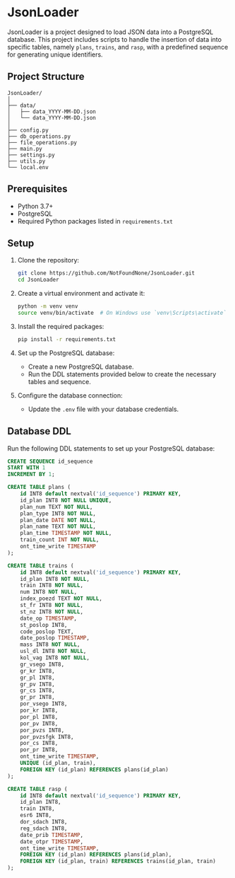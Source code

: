 # JsonLoader

JsonLoader is a project designed to load JSON data into a PostgreSQL database. This project includes scripts to handle the insertion of data into specific tables, namely `plans`, `trains`, and `rasp`, with a predefined sequence for generating unique identifiers.

## Project Structure

```
JsonLoader/
│
├── data/
│   ├── data_YYYY-MM-DD.json
│   └── data_YYYY-MM-DD.json
│
├── config.py
├── db_operations.py
├── file_operations.py
├── main.py
├── settings.py
├── utils.py
└── local.env
```

## Prerequisites

- Python 3.7+
- PostgreSQL
- Required Python packages listed in `requirements.txt`

## Setup

1. Clone the repository:
    ```bash
    git clone https://github.com/NotFoundNone/JsonLoader.git
    cd JsonLoader
    ```

2. Create a virtual environment and activate it:
    ```bash
    python -m venv venv
    source venv/bin/activate  # On Windows use `venv\Scripts\activate`
    ```

3. Install the required packages:
    ```bash
    pip install -r requirements.txt
    ```

4. Set up the PostgreSQL database:
    - Create a new PostgreSQL database.
    - Run the DDL statements provided below to create the necessary tables and sequence.

5. Configure the database connection:
    - Update the `.env` file with your database credentials.

## Database DDL

Run the following DDL statements to set up your PostgreSQL database:

```sql
CREATE SEQUENCE id_sequence
START WITH 1
INCREMENT BY 1;

CREATE TABLE plans (
    id INT8 default nextval('id_sequence') PRIMARY KEY,
    id_plan INT8 NOT NULL UNIQUE,
    plan_num TEXT NOT NULL,
    plan_type INT8 NOT NULL,
    plan_date DATE NOT NULL,
    plan_name TEXT NOT NULL,
    plan_time TIMESTAMP NOT NULL,
    train_count INT NOT NULL,
    ont_time_write TIMESTAMP
);

CREATE TABLE trains (
    id INT8 default nextval('id_sequence') PRIMARY KEY,
    id_plan INT8 NOT NULL,
    train INT8 NOT NULL,
    num INT8 NOT NULL,
    index_poezd TEXT NOT NULL,
    st_fr INT8 NOT NULL,
    st_nz INT8 NOT NULL,
    date_op TIMESTAMP,
    st_poslop INT8,
    code_poslop TEXT,
    date_poslop TIMESTAMP,
    mass INT8 NOT NULL,
    usl_dl INT8 NOT NULL,
    kol_vag INT8 NOT NULL,
    gr_vsego INT8,
    gr_kr INT8,
    gr_pl INT8,
    gr_pv INT8,
    gr_cs INT8,
    gr_pr INT8,
    por_vsego INT8,
    por_kr INT8,
    por_pl INT8,
    por_pv INT8,
    por_pvzs INT8,
    por_pvzsfgk INT8,
    por_cs INT8,
    por_pr INT8,
    ont_time_write TIMESTAMP,
    UNIQUE (id_plan, train),
    FOREIGN KEY (id_plan) REFERENCES plans(id_plan)
);

CREATE TABLE rasp (
    id INT8 default nextval('id_sequence') PRIMARY KEY,
    id_plan INT8,
    train INT8,
    esr6 INT8,
    dor_sdach INT8,
    reg_sdach INT8,
    date_prib TIMESTAMP,
    date_otpr TIMESTAMP,
    ont_time_write TIMESTAMP,
    FOREIGN KEY (id_plan) REFERENCES plans(id_plan),
    FOREIGN KEY (id_plan, train) REFERENCES trains(id_plan, train)
);
```
